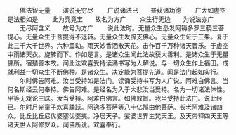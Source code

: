 <!-- { "loadSidebar": true } -->
　　佛法智无量　　演说无穷尽
　　广说诸法已　　普获诸功德
　　广大如虚空　　是法相如是
　　此为究竟宝　　故名为方广
　　众生行无边　　为说法亦广
　　无尽阿含义　　故号为方广
　　说此法时。无量众生悉发阿耨多罗三藐三菩提心。无量众生于菩提得不退转。无量众生发辟支佛心。无量众生证于三果。复于此三千大千世界。六种震动。雨天妙香洒散天花。击作百千万种诸天音乐。于虚空中雨诸天衣。旋转而下。作如是言。是诸众生闻此法故获大善利。是诸众生于无量佛所。宿殖善本故。闻此法欢喜受持读诵书写为人解说。与一切众生作上福田。成就利益一切众生不断佛种。是诸众生。决定能为菩提先道。闻是法门起如实行。
　　尔时佛告阿难。汝当受持如是法门。读诵受持书写为人广说。阿难白佛言。当何名斯经云何奉持。佛告阿难。是经名为入于大悲汝当受持。名为一切诸法体性。平等无戏论三昧。汝当受持。阿难白佛言。如佛敕旨。我当受持此法门。说此经已。尔时月光童子欢喜踊跃。阿逸多菩萨等八十亿那由他菩萨。长老阿难及诸四众。比丘比丘尼优婆塞优婆夷。净居天子。娑婆世界主梵天王。及天帝释四天王等诸天世人阿修罗众。闻佛所说。欢喜奉行。

